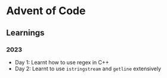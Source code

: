# Advent of Code

## Learnings

### 2023

- Day 1: Learnt how to use regex in C++
- Day 2: Learnt to use `istringstream` and `getline` extensively